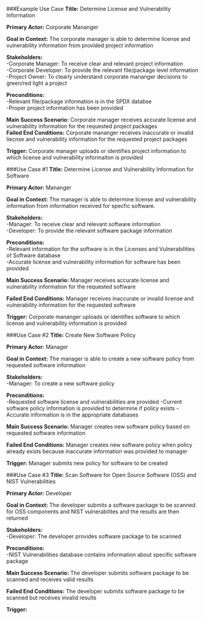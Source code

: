 ###Example Use Case
**Title:** Determine License and Vulnerability Information  

**Primary Actor:** Corporate Mananger  

**Goal in Context:** The corporate manager is able to determine license and vulnerability information from provided project information  

**Stakeholders:**  
-Corporate Manager: To receive clear and relevant project information   
-Corporate Developer: To provide the relevant file/package level information  
-Project Owner: To clearly understand corporate mananger decisions to green/red light a project  

**Preconditions:**  
-Relevant file/package information is in the SPDX databse  
-Proper project information has been provided  

**Main Success Scenario:** Corporate manager receives accurate license and vulnerability information for the requested project packages  
**Failed End Conditions:** Corporate mananger receives inaccurate or invalid liecnse and vulnerability information for the requested project packages

**Trigger:** Corporate manager uploads or identifies project information to which license and vulnerability informaiton is provided  


###Use Case #1
**Title:** Determine License and Vulnerability Information for Software 

**Primary Actor:** Mananger  

**Goal in Context:**  The manager is able to determine license and vulnerability information from information received for specfic software.

**Stakeholders:**  
-Manager: To receive clear and relevant software information   
-Developer: To provide the relevant software package information  

**Preconditions:**  
-Relevant information for the software is in the Licenses and Vulnerabilities of Software database  
-Accurate license and vulnerability information for software has been provided 

**Main Success Scenario:** Manager receives accurate license and vulnerability information for the requested software

**Failed End Conditions:** Manager receives inaccurate or invalid license and vulnerability information for the requested software

**Trigger:** Corporate mananger uploads or identifies software to which license and vulnerability information is provided


###Use Case #2
**Title:** Create New Software Policy 

**Primary Actor:** Manager  

**Goal in Context:** The manager is able to create a new software policy from requested software information 

**Stakeholders:**  
-Manager: To create a new software policy   

**Preconditions:**  
-Requested software license and vulnerabilities are provided
-Current software policy information is provided to determine if policy exists
-Accurate information is in the appropriate databases

**Main Success Scenario:** Manager creates new software policy based on requested software information

**Failed End Conditions:** Manager creates new software policy when policy already exists because inaccurate information was provided to manager

**Trigger:** Manager submits new policy for software to be created


###Use Case #3
**Title:** Scan Software for Open Source Software (OSS) and NIST Vulnerabilities 

**Primary Actor:** Developer  

**Goal in Context:** The developer submits a software package to be scanned for OSS components and NIST vulnerabilites and the results are then returned 

**Stakeholders:**  
-Developer: The developer provides software package to be scanned  

**Preconditions:**  
-NIST Vulnerabilities database contains information about specific software package

**Main Success Scenario:** The developer submits software package to be scanned and receives valid results

**Failed End Conditions:** The developer submits software package to be scanned but receives invalid results

**Trigger:** 
